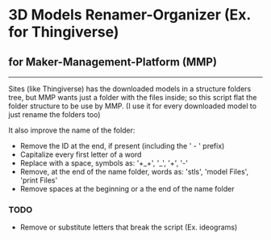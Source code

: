 # 3D Models Renamer-Organizer (Ex. for Thingiverse)
## for Maker-Management-Platform (MMP)

---

Sites (like Thingiverse) has the downloaded models in a structure folders tree, but MMP wants just a folder with the files inside; so this script flat the folder structure to be use by MMP.
(I use it for every downloaded model to just rename the folders too)

It also improve the name of the folder:

 - Remove the ID at the end, if present (including the ' - ' prefix)
 - Capitalize every first letter of a word
 - Replace with a space, symbols as: '+\_+', '\_', '+', '-'
 - Remove, at the end of the name folder, words as: 'stls', 'model Files', 'print Files'
 - Remove spaces at the beginning or a the end of the name folder


### TODO

 - Remove or substitute letters that break the script (Ex. ideograms)
